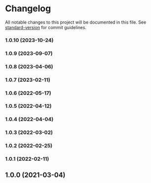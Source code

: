 # Changelog

All notable changes to this project will be documented in this file. See [standard-version](https://github.com/conventional-changelog/standard-version) for commit guidelines.

### 1.0.10 (2023-10-24)

### 1.0.9 (2023-09-07)

### 1.0.8 (2023-04-06)

### 1.0.7 (2023-02-11)

### 1.0.6 (2022-05-17)

### 1.0.5 (2022-04-12)

### 1.0.4 (2022-04-04)

### 1.0.3 (2022-03-02)

### 1.0.2 (2022-02-25)

### 1.0.1 (2022-02-11)

## 1.0.0 (2021-03-04)

